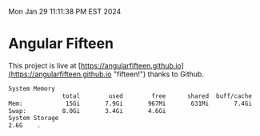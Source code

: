 Mon Jan 29 11:11:38 PM EST 2024

# Angular Fifteen


This project is live at [https://angularfifteen.github.io](https://angularfifteen.github.io "fifteen!") thanks to Github.

```bash
System Memory
               total        used        free      shared  buff/cache   available
Mem:            15Gi       7.9Gi       967Mi       631Mi       7.4Gi       7.4Gi
Swap:          8.0Gi       3.4Gi       4.6Gi
System Storage
2.6G	.
```
